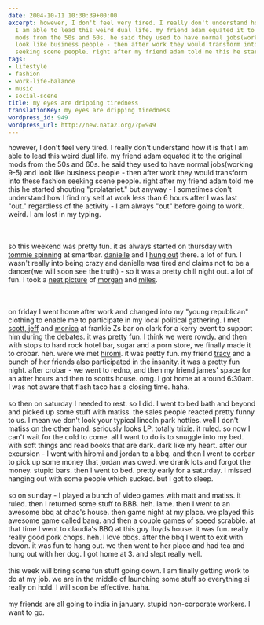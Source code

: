 ```yaml
---
date: 2004-10-11 10:30:39+00:00
excerpt: however, I don't feel very tired. I really don't understand how it is that
  I am able to lead this weird dual life. my friend adam equated it to the original
  mods from the 50s and 60s. he said they used to have normal jobs(working 9-5) and
  look like business people - then after work they would transform into these fashion
  seeking scene people. right after my friend adam told me this he started s...
tags:
- lifestyle
- fashion
- work-life-balance
- music
- social-scene
title: my eyes are dripping tiredness
translationKey: my eyes are dripping tiredness
wordpress_id: 949
wordpress_url: http://new.nata2.org/?p=949
---
```


however, I don't feel very tired. I really don't understand how it is that I am able to lead this weird dual life. my friend adam equated it to the original mods from the 50s and 60s. he said they used to have normal jobs(working 9-5) and look like business people - then after work they would transform into these fashion seeking scene people. right after my friend adam told me this he started shouting "prolatariet." but anyway - I sometimes don't understand how I find my self at work less than 6 hours after I was last "out." regardless of the activity - I am always "out" before going to work. weird. I am lost in my typing. 

<Br><br/>so this weekend was pretty fun. it as always started on thursday with <a href="https://web.archive.org/web/20030814003134/http://www.nata2.info//?path=pictures%2Fevents%2F2004%3A10%3A07_tommie_at_metro&img=IMG_1964.jpg">tommie spinning</a> at smartbar. <a href="https://web.archive.org/web/20030814003134/http://www.nata2.info//?path=pictures%2Fevents%2F2004%3A10%3A07_tommie_at_metro&img=IMG_1954.jpg">danielle</a> and I <a href="https://web.archive.org/web/20030814003134/http://www.nata2.info//?path=pictures%2Fevents%2F2004%3A10%3A07_tommie_at_metro&img=IMG_1958.jpg">hung out</a> there. a lot of fun. I wasn't really into being crazy and danielle wsa tired and claims not to be a dancer(we will soon see the truth) - so it was a pretty chill night out. a lot of fun. I took a <a href="https://web.archive.org/web/20030814003134/http://www.nata2.info//?path=pictures%2Fevents%2F2004%3A10%3A07_tommie_at_metro&img=IMG_1968.jpg">neat picture</a> of <a href="http://morganbreaksthings.blogspot.com/">morgan</a> and <a href="http://thatswherebatslive.blogspot.com/">miles</a>.

<br/><br/>on friday I went home after work and changed into my "young republican" clothing to enable me to participate in my local political gathering. I met <a href="https://web.archive.org/web/20030814003134/http://www.nata2.info//?path=pictures%2Fevents%2F2004%3A10%3A09_debates_and_crobar&img=IMG_1978.jpg">scott, jeff</a> and <a href="https://web.archive.org/web/20030814003134/http://www.nata2.info//?path=pictures%2Fevents%2F2004%3A10%3A09_debates_and_crobar&img=IMG_1979.jpg">monica</a> at frankie Zs bar on clark for a kerry event to support him during the debates. it was pretty fun. I think we were rowdy.  and then with stops to hard rock hotel bar, sugar and a porn store, we finally made it to crobar. heh. were we met <a href="https://web.archive.org/web/20030814003134/http://www.nata2.info//?path=pictures%2Fevents%2F2004%3A10%3A09_debates_and_crobar&img=IMG_1982.jpg">hiromi</a>. it was pretty fun. my friend <a href="https://web.archive.org/web/20030814003134/http://www.nata2.info//?path=pictures%2Fevents%2F2004%3A10%3A09_debates_and_crobar&img=IMG_1990.jpg">tracy</a> and a bunch of her friends also participated in the insanity. it was a pretty fun night. after crobar - we went to redno, and then my friend james' space for an after hours and then to scotts house. omg. I got home at around 6:30am. I was not aware that flash taco has a closing time. haha. <br/><br/>so then on saturday I needed to rest. so I did. I went to bed bath and beyond and picked up some stuff with matiss. the sales people reacted pretty funny to us. I mean we don't look your typical lincoln park hotties. well I don't matiss on the other hand. seriously looks LP. totally trixie. it ruled. so now I can't wait for the cold to come. all I want to do is to snuggle into my bed. with soft things and read books that are dark. dark like my heart. after our excursion - I went with hiromi and jordan to a bbq. and then I went to corbar to pick up some money that jordan was owed. we drank lots and forgot the money. stupid bars. then I went to bed. pretty early for a saturday. I missed hanging out with some people which sucked. but I got to sleep. <Br><br/>so on sunday - I played a bunch of video games with matt and matiss. it ruled. then I returned some stuff to BBB. heh. lame. then I went to an awesome bbq at chao's house. then game night at my place. we played this awesome game called bang. and then a couple games of speed scrabble. at that time I went to claudia's BBQ at this guy lloyds house. it was fun. really really good pork chops. heh. I love bbqs. after the bbq I went to exit with devon. it was fun to hang out. we then went to her place and had tea and hung out with her dog. I got home at 3. and slept really well. <br/><br/>this week will bring some fun stuff going down. I am finally getting work to do at my job. we are in the middle of launching some stuff so everything si really on hold. I will soon be effective. haha. <br/><br/>my friends are all going to india in january. stupid non-corporate workers. I want to go.